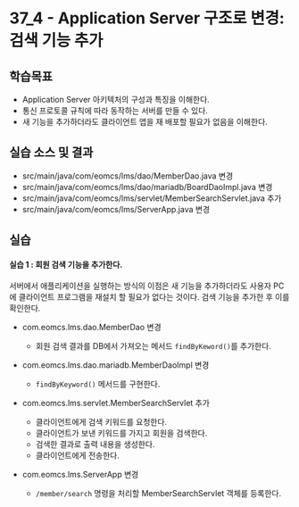 # 37_4 - Application Server 구조로 변경: 검색 기능 추가

## 학습목표

- Application Server 아키텍처의 구성과 특징을 이해한다.
- 통신 프로토콜 규칙에 따라 동작하는 서버를 만들 수 있다.
- 새 기능을 추가하더라도 클라이언트 앱을 재 배포할 필요가 없음을 이해한다.

## 실습 소스 및 결과

- src/main/java/com/eomcs/lms/dao/MemberDao.java 변경
- src/main/java/com/eomcs/lms/dao/mariadb/BoardDaoImpl.java 변경
- src/main/java/com/eomcs/lms/servlet/MemberSearchServlet.java 추가
- src/main/java/com/eomcs/lms/ServerApp.java 변경

## 실습  

#### 실습 1 : 회원 검색 기능을 추가한다.

서버에서 애플리케이션을 실행하는 방식의 이점은 새 기능을 추가하더라도 사용자 PC에 클라이언트 프로그램을 재설치 할 필요가 없다는 것이다. 검색 기능을 추가한 후 이를 확인한다.

- com.eomcs.lms.dao.MemberDao 변경
  - 회원 검색 결과를 DB에서 가져오는 메서드 `findByKeword()`를 추가한다.

- com.eomcs.lms.dao.mariadb.MemberDaoImpl 변경
  - `findByKeyword()` 메서드를 구현한다.

- com.eomcs.lms.servlet.MemberSearchServlet 추가
  - 클라이언트에게 검색 키워드를 요청한다.
  - 클라이언트가 보낸 키워드를 가지고 회원을 검색한다.
  - 검색한 결과로 출력 내용을 생성한다.
  - 클라이언트에게 전송한다.

- com.eomcs.lms.ServerApp 변경
  - `/member/search` 명령을 처리할 MemberSearchServlet 객체를 등록한다.